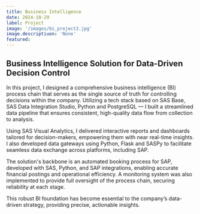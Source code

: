 ```yaml
---
title: Business Intelligence
date: 2024-10-29
label: Project
image: '/images/bi_project2.jpg'
image.descriptiuon: 'None'
featured:
---
```

## Business Intelligence Solution for Data-Driven Decision Control

In this project, I designed a comprehensive business intelligence (BI) process chain that serves as the single source of truth for controlling decisions within the company. Utilizing a tech stack based on  SAS Base, SAS Data Integration Studio, Python and PostgreSQL — I built a streamlined data pipeline that ensures consistent, high-quality data flow from collection to analysis.

Using SAS Visual Analytics, I delivered interactive reports and dashboards tailored for decision-makers, empowering them with near real-time insights. I also developed data gateways using Python, Flask and SASPy to facilitate seamless data exchange across platforms, including SAP.

The solution's backbone is an automated booking process for SAP, developed with SAS, Python, and SAP integrations, enabling accurate financial postings and operational efficiency. A monitoring system was also implemented to provide full oversight of the process chain, securing reliability at each stage.

This robust BI foundation has become essential to the company’s data-driven strategy, providing precise, actionable insights.
